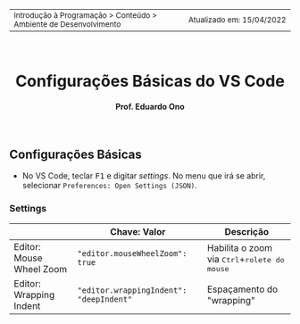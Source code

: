 <table>
<tr>
<td align="left" width="8000">
    <small>Introdução à Programação > Conteúdo > Ambiente de Desenvolvimento</small>
</td>
<td align="right">
    <small>Atualizado&nbsp;em:&nbsp;15/04/2022</small>
</td>
</tr>
</table>

<br>

<h1 align="center">
Configurações Básicas do VS Code
</h1>
<h4 align="center">
Prof. Eduardo Ono
</h4>

<br>

## Configurações Básicas

* No VS Code, teclar <kbd>F1</kbd> e digitar _settings_. No menu que irá se abrir, selecionar `Preferences: Open Settings (JSON)`.

### Settings

| | Chave: Valor | Descrição |
| --- | --- | --- |
| Editor: Mouse Wheel Zoom | `"editor.mouseWheelZoom": true` | Habilita o zoom via <kbd>Ctrl</kbd>+<kbd>rolete do mouse</kbd>
| Editor: Wrapping Indent | `"editor.wrappingIndent": "deepIndent"` | Espaçamento do "wrapping"

&nbsp;
